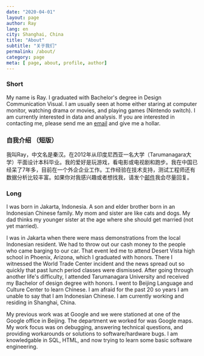 ```yaml
---
date: "2020-04-01"
layout: page
author: Ray
lang: en
city: Shanghai, China
title: "About"
subtitle: "关于我们"
permalink: /about/
category: page
meta: [ page, about, profile, author]
---
```


<!---An about us page is your chance to tell the world

- Who you are
- What matters to you
- What you do
- How you do it

It is often one of the first stops when someone visits your website or blog.--->

### Short 

My name is Ray. I graduated with Bachelor's degree in Design Communication Visual. I am usually seen at home either staring at computer monitor, watching drama or movies, and playing games (Nintendo switch). I am currently interested in data and analysis. If you are interested in contacting me, please send me an [email][email] and give me a hollar.

### 自我介绍 （短版）

我叫Ray，中文名是秦汉。在2012年从印度尼西亚一名大学（Tarumanagara大学）平面设计本科毕业。我的爱好是玩游戏，看电影或电视剧和跑步。我在中国已经呆了7年多，目前在一个外企企业工作。工作经验在技术支持，测试工程师还有数据分析比较丰富。如果你对我感兴趣或者想找我，请发个[邮件][email]我会尽量回复。

### Long

I was born in Jakarta, Indonesia. A son and elder brother born in an Indonesian Chinese family. My mom and sister are like cats and dogs. My dad thinks my younger sister at the age where she should get married (not yet married). 

I was in Jakarta when there were mass demonstrations from the local Indonesian resident. We had to throw out our cash money to the people who came barging to our car. That event led me to attend Desert Vista high school in Phoenix, Arizona, which I graduated with honors. There I witnessed the World Trade Center incident and the news spread out so quickly that past lunch period classes were dismissed. After going through another life's difficulty, I attended Tarumanagara University and received my Bachelor of design degree with honors. I went to Beijing Language and Culture Center to learn Chinese. I am afraid for the past 20 so years I am unable to say that I am Indonesian Chinese. I am currently working and residing in Shanghai, China. 

My previous work was at Google and we were stationed at one of the Google office in Beijing. The department we worked for was Google maps. My work focus was on debugging, answering technical questions, and providing workarounds or solutions to software/hardware bugs. I am knowledgable in SQL, HTML, and now trying to learn some basic software engineering. 

[email]: ray.earths@hotmail.com